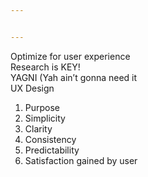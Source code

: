 ```yaml
---


---
```


<p>Optimize for user experience<br>
Research is KEY!<br>
YAGNI (Yah ain’t gonna need it<br>
UX Design</p>
<ol>
<li>Purpose</li>
<li>Simplicity</li>
<li>Clarity</li>
<li>Consistency</li>
<li>Predictability</li>
<li>Satisfaction gained by user</li>
</ol>

